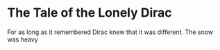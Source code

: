 # The Tale of the Lonely Dirac

For as long as it remembered Dirac knew that it was different.
The snow was heavy
